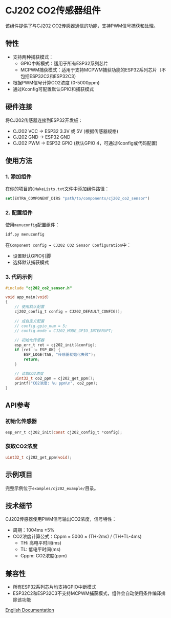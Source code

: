# CJ202 CO2传感器组件

该组件提供了与CJ202 CO2传感器通信的功能，支持PWM信号捕获和处理。

## 特性

- 支持两种捕获模式：
  - GPIO中断模式：适用于所有ESP32系列芯片
  - MCPWM捕获模式：适用于支持MCPWM捕获功能的ESP32系列芯片（不包括ESP32C2和ESP32C3）
- 根据PWM信号计算CO2浓度 (0-5000ppm)
- 通过Kconfig可配置默认GPIO和捕获模式

## 硬件连接

将CJ202传感器连接到ESP32开发板：

- CJ202 VCC → ESP32 3.3V 或 5V (根据传感器规格)
- CJ202 GND → ESP32 GND
- CJ202 PWM → ESP32 GPIO (默认GPIO 4，可通过Kconfig或代码配置)

## 使用方法

### 1. 添加组件

在你的项目的`CMakeLists.txt`文件中添加组件路径：

```cmake
set(EXTRA_COMPONENT_DIRS "path/to/components/cj202_co2_sensor")
```

### 2. 配置组件

使用`menuconfig`配置组件：

```bash
idf.py menuconfig
```

在`Component config → CJ202 CO2 Sensor Configuration`中：
- 设置默认GPIO引脚
- 选择默认捕获模式

### 3. 代码示例

```c
#include "cj202_co2_sensor.h"

void app_main(void)
{
    // 使用默认配置
    cj202_config_t config = CJ202_DEFAULT_CONFIG();
    
    // 或自定义配置
    // config.gpio_num = 5;
    // config.mode = CJ202_MODE_GPIO_INTERRUPT;
    
    // 初始化传感器
    esp_err_t ret = cj202_init(&config);
    if (ret != ESP_OK) {
        ESP_LOGE(TAG, "传感器初始化失败");
        return;
    }
    
    // 读取CO2浓度
    uint32_t co2_ppm = cj202_get_ppm();
    printf("CO2浓度: %u ppm\n", co2_ppm);
}
```

## API参考

### 初始化传感器

```c
esp_err_t cj202_init(const cj202_config_t *config);
```

### 获取CO2浓度

```c
uint32_t cj202_get_ppm(void);
```

## 示例项目

完整示例位于`examples/cj202_example/`目录。

## 技术细节

CJ202传感器使用PWM信号输出CO2浓度，信号特性：
- 周期：1004ms ±5%
- CO2浓度计算公式：Cppm = 5000 × (TH-2ms) / (TH+TL-4ms)
  - TH: 高电平时间(ms)
  - TL: 低电平时间(ms)
  - Cppm: CO2浓度(ppm)

## 兼容性

- 所有ESP32系列芯片均支持GPIO中断模式
- ESP32C2和ESP32C3不支持MCPWM捕获模式，组件会自动使用条件编译排除该功能

[English Documentation](./README.md) 